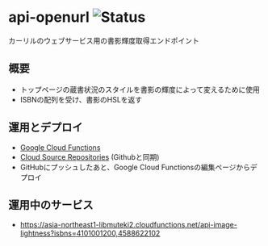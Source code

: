 api-openurl 
![Status](https://img.shields.io/badge/%E3%82%B9%E3%83%86%E3%83%BC%E3%82%BF%E3%82%B9-%E9%81%8B%E7%94%A8%E4%B8%AD-brightgreen
)
=========================================================================================================================================================================================
カーリルのウェブサービス用の書影輝度取得エンドポイント

概要
-----

- トップページの蔵書状況のスタイルを書影の輝度によって変えるために使用
- ISBNの配列を受け、書影のHSLを返す

運用とデプロイ
----
- [Google Cloud Functions](https://console.cloud.google.com/functions/details/asia-northeast1/api-image-lightness?hl=ja&project=libmuteki2&tab=general)
- [Cloud Source Repositories](https://source.cloud.google.com/libmuteki2/github_calil_api-image-lightness) (Githubと同期)
- GitHubにプッシュしたあと、Google Cloud Functionsの編集ページからデプロイ

運用中のサービス
----
- https://asia-northeast1-libmuteki2.cloudfunctions.net/api-image-lightness?isbns=4101001200,4588622102
